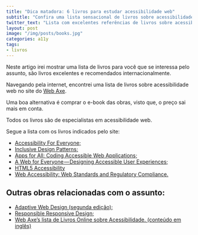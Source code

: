 ```yaml
---
title: "Dica matadora: 6 livros para estudar acessibilidade web"
subtitle: "Confira uma lista sensacional de livros sobre acessibilidade web."
twitter_text: "Lista com excelentes referências de livros sobre acessibilidade web."
layout: post
image: "/img/posts/books.jpg"
categories: a11y
tags:
- livros
---
```


Neste artigo irei mostrar uma lista de livros para você que se interessa pelo assunto, são livros excelentes e recomendados internacionalmente.

Navegando pela internet, encontrei uma lista de livros sobre acessibilidade web no site do [Web Axe](http://www.webaxe.org/web-accessibility-books/).

Uma boa alternativa é comprar o e-book das obras, visto que, o preço sai mais em conta.

Todos os livros são de especialistas em acessibilidade web. 

Segue a lista com os livros indicados pelo site:

* [Accessibility For Everyone;](https://abookapart.com/products/accessibility-for-everyone)
* [Inclusive Design Patterns;](https://shop.smashingmagazine.com/products/inclusive-design-patterns)
* [Apps for All: Coding Accessible Web Applications;](https://shop.smashingmagazine.com/products/apps-for-all)
* [A Web for Everyone — Designing Accessible User Experiences;](https://rosenfeldmedia.com/books/a-web-for-everyone/)
* [HTML5 Accessibility](https://www.apress.com/us/book/9781430241942)
* [Web Accessibility: Web Standards and Regulatory Compliance.](https://www.amazon.com/exec/obidos/ASIN/1590596382/jimthatcher-20/104-59766)

## Outras obras relacionadas com o assunto:

* [Adaptive Web Design (segunda edição);](https://adaptivewebdesign.info/2nd-edition/)
* [Responsible Responsive Design;](https://abookapart.com/products/responsible-responsive-design)
* [Web Axe’s lista de Livros Online sobre Acessibilidade. (conteúdo em inglês)](http://www.webaxe.org/free-online-books-on-accessibility/)

